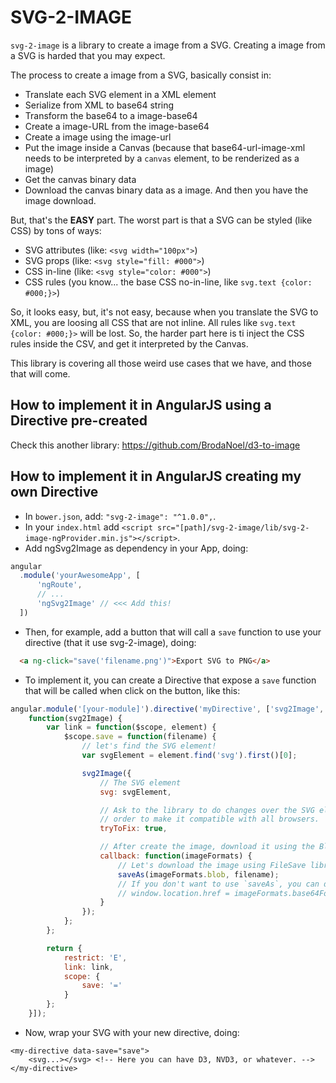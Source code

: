 # SVG-2-IMAGE
`svg-2-image` is a library to create a image from a SVG.
Creating a image from a SVG is harded that you may expect.

The process to create a image from a SVG, basically consist in:
* Translate each SVG element in a XML element
* Serialize from XML to base64 string
* Transform the base64 to a image-base64
* Create a image-URL from the image-base64
* Create a image using the image-url
* Put the image inside a Canvas (because that base64-url-image-xml needs to be interpreted by a `canvas` element, to be renderized as a image)
* Get the canvas binary data
* Download the canvas binary data as a image. And then you have the image download.

But, that's the **EASY** part. The worst part is that a SVG can be styled (like CSS) by tons of ways:
* SVG attributes (like: `<svg width="100px">`)
* SVG props (like: `<svg style="fill: #000">`)
* CSS in-line (like: `<svg style="color: #000">`)
* CSS rules (you know... the base CSS no-in-line, like `svg.text {color: #000;}>`)

So, it looks easy, but, it's not easy, because when you translate the SVG to XML, you are loosing all CSS that are not inline. All rules like `svg.text {color: #000;}>` will be lost. So, the harder part here is ti inject the CSS rules inside the CSV, and get it interpreted by the Canvas.

This library is covering all those weird use cases that we have, and those that will come.

## How to implement it in AngularJS using a Directive pre-created
Check this another library: https://github.com/BrodaNoel/d3-to-image

## How to implement it in AngularJS creating my own Directive
* In `bower.json`, add: `"svg-2-image": "^1.0.0",`.
* In your `index.html` add `<script src="[path]/svg-2-image/lib/svg-2-image-ngProvider.min.js"></script>`.
* Add ngSvg2Image as dependency in your App, doing:
```js
angular
  .module('yourAwesomeApp', [
      'ngRoute',
      // ...
      'ngSvg2Image' // <<< Add this!
  ])
```
* Then, for example, add a button that will call a `save` function to use your directive (that it use svg-2-image), doing:
```html
  <a ng-click="save('filename.png')">Export SVG to PNG</a>
```
* To implement it, you can create a Directive that expose a `save` function that will be called when click on the button, like this:
```js
angular.module('[your-module]').directive('myDirective', ['svg2Image',
    function(svg2Image) {
        var link = function($scope, element) {
            $scope.save = function(filename) {
                // let's find the SVG element!
                var svgElement = element.find('svg').first()[0];

                svg2Image({
                    // The SVG element
                    svg: svgElement,

                    // Ask to the library to do changes over the SVG element in
                    // order to make it compatible with all browsers.
                    tryToFix: true,

                    // After create the image, download it using the Blob object
                    callback: function(imageFormats) {
                        // Let's download the image using FileSave library.
                        saveAs(imageFormats.blob, filename);
                        // If you don't want to use `saveAs`, you can do something like:
                        // window.location.href = imageFormats.base64ForSrc
                    }
                });
            };
        };

        return {
            restrict: 'E',
            link: link,
            scope: {
                save: '='
            }
        };
    }]);
```
* Now, wrap your SVG with your new directive, doing:
```hmtl
<my-directive data-save="save">
    <svg...></svg> <!-- Here you can have D3, NVD3, or whatever. -->
</my-directive>
```
